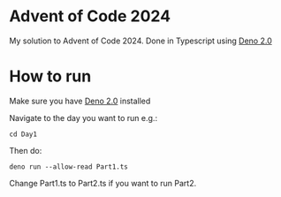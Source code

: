 # Advent of Code 2024

My solution to Advent of Code 2024.
Done in Typescript using [Deno 2.0](https://deno.com/)

# How to run

Make sure you have [Deno 2.0](https://deno.com/) installed

Navigate to the day you want to run e.g.:

```cd Day1```

Then do:

```deno run --allow-read Part1.ts```

Change Part1.ts to Part2.ts if you want to run Part2.
